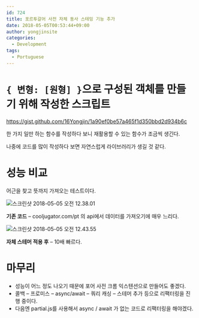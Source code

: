 ```yaml
---
id: 724
title: 포르투갈어 사전 자체 동사 스테밍 기능 추가
date: 2018-05-05T00:53:44+09:00
author: yongjinsite
categories:
  - Development
tags:
  - Portuguese
---
```

# `{ 변형: [원형] }`으로 구성된 객체를 만들기 위해 작성한 스크립트

https://gist.github.com/16Yongjin/1a90ef0be57a465f1d350bbd2d934b6c

한 가지 일만 하는 함수를 작성하다 보니 재활용할 수 있는 함수가 조금씩 생긴다.

나중에 코드를 많이 작성하다 보면 자연스럽게 라이브러리가 생길 것 같다.

# 성능 비교

어근을 찾고 뜻까지 가져오는 테스트이다.

<img class="alignnone size-full wp-image-727" src="https://raw.githubusercontent.com/16Yongjin/16Yongjin.github.io/master/wp-content/uploads/2018/05/e18489e185b3e1848fe185b3e18485e185b5e186abe18489e185a3e186ba-2018-05-05-e1848be185a9e1848ce185a5e186ab-12-38-01.png" alt="스크린샷 2018-05-05 오전 12.38.01" width="728" height="214" srcset="https://raw.githubusercontent.com/16Yongjin/16Yongjin.github.io/master/wp-content/uploads/2018/05/e18489e185b3e1848fe185b3e18485e185b5e186abe18489e185a3e186ba-2018-05-05-e1848be185a9e1848ce185a5e186ab-12-38-01.png 728w, https://raw.githubusercontent.com/16Yongjin/16Yongjin.github.io/master/wp-content/uploads/2018/05/e18489e185b3e1848fe185b3e18485e185b5e186abe18489e185a3e186ba-2018-05-05-e1848be185a9e1848ce185a5e186ab-12-38-01-300x88.png 300w" sizes="(max-width: 728px) 100vw, 728px" /> 

**기존 코드** &#8211; cooljugator.com/pt 의 api에서 데이터를 가져오기에 매우 느리다.

<img class="alignnone size-full wp-image-728" src="https://raw.githubusercontent.com/16Yongjin/16Yongjin.github.io/master/wp-content/uploads/2018/05/e18489e185b3e1848fe185b3e18485e185b5e186abe18489e185a3e186ba-2018-05-05-e1848be185a9e1848ce185a5e186ab-12-43-55.png" alt="스크린샷 2018-05-05 오전 12.43.55" width="714" height="200" srcset="https://raw.githubusercontent.com/16Yongjin/16Yongjin.github.io/master/wp-content/uploads/2018/05/e18489e185b3e1848fe185b3e18485e185b5e186abe18489e185a3e186ba-2018-05-05-e1848be185a9e1848ce185a5e186ab-12-43-55.png 714w, https://raw.githubusercontent.com/16Yongjin/16Yongjin.github.io/master/wp-content/uploads/2018/05/e18489e185b3e1848fe185b3e18485e185b5e186abe18489e185a3e186ba-2018-05-05-e1848be185a9e1848ce185a5e186ab-12-43-55-300x84.png 300w" sizes="(max-width: 714px) 100vw, 714px" /> 

**자체 스테머 적용 후** &#8211; 10배 빠르다.

# 마무리
  * 성능이 어느 정도 나오기 때문에 포어 사전 크롬 익스텐션으로 만들어도 좋겠다.
  * 콜백 &#8211; 프로미스 &#8211; async/await &#8211; 쿼리 캐싱 &#8211; 스테머 추가 등으로 리팩터링을 진행 중이다.
  * 다음엔 partial.js를 사용해서 async / await 가 없는 코드로 리팩터링을 해야겠다.
